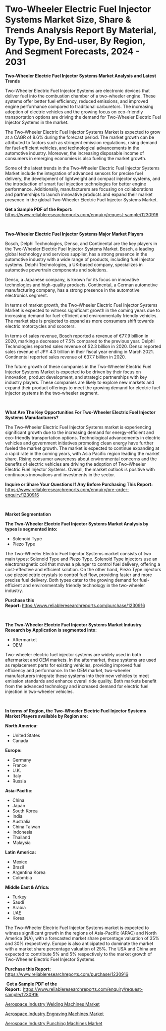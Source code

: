 <p><h1>Two-Wheeler Electric Fuel Injector Systems Market Size, Share & Trends Analysis Report By Material, By Type, By End-user, By Region, And Segment Forecasts, 2024 - 2031</h1></p><p><strong>Two-Wheeler Electric Fuel Injector Systems Market Analysis and Latest Trends</strong></p>
<p><p>Two-Wheeler Electric Fuel Injector Systems are electronic devices that deliver fuel into the combustion chamber of a two-wheeler engine. These systems offer better fuel efficiency, reduced emissions, and improved engine performance compared to traditional carburetors. The increasing adoption of electric vehicles and the growing focus on eco-friendly transportation options are driving the demand for Two-Wheeler Electric Fuel Injector Systems in the market.</p><p>The Two-Wheeler Electric Fuel Injector Systems Market is expected to grow at a CAGR of 8.6% during the forecast period. The market growth can be attributed to factors such as stringent emission regulations, rising demand for fuel-efficient vehicles, and technological advancements in the automotive industry. Moreover, the increasing disposable income of consumers in emerging economies is also fueling the market growth.</p><p>Some of the latest trends in the Two-Wheeler Electric Fuel Injector Systems Market include the integration of advanced sensors for precise fuel delivery, the development of lightweight and compact injector systems, and the introduction of smart fuel injection technologies for better engine performance. Additionally, manufacturers are focusing on collaborations and partnerships to launch innovative products and expand their market presence in the global Two-Wheeler Electric Fuel Injector Systems Market.</p></p>
<p><strong>Get a Sample PDF of the Report:&nbsp;</strong> <a href="https://www.reliableresearchreports.com/enquiry/request-sample/1230916">https://www.reliableresearchreports.com/enquiry/request-sample/1230916</a></p>
<p>&nbsp;</p>
<p><strong>Two-Wheeler Electric Fuel Injector Systems Major Market Players</strong></p>
<p><p>Bosch, Delphi Technologies, Denso, and Continental are the key players in the Two-Wheeler Electric Fuel Injector Systems Market. Bosch, a leading global technology and services supplier, has a strong presence in the automotive industry with a wide range of products, including fuel injector systems. Delphi Technologies, a UK-based company, specializes in automotive powertrain components and solutions.</p><p>Denso, a Japanese company, is known for its focus on innovative technologies and high-quality products. Continental, a German automotive manufacturing company, has a strong presence in the automotive electronics segment.</p><p>In terms of market growth, the Two-Wheeler Electric Fuel Injector Systems Market is expected to witness significant growth in the coming years due to increasing demand for fuel-efficient and environmentally friendly vehicles. The market size is projected to expand as more consumers shift towards electric motorcycles and scooters.</p><p>In terms of sales revenue, Bosch reported a revenue of €77.9 billion in 2020, marking a decrease of 7.5% compared to the previous year. Delphi Technologies reported sales revenue of $2.3 billion in 2020. Denso reported sales revenue of JPY 4.3 trillion in their fiscal year ending in March 2021. Continental reported sales revenue of €37.7 billion in 2020.</p><p>The future growth of these companies in the Two-Wheeler Electric Fuel Injector Systems Market is expected to be driven by their focus on innovation, product development, and strategic partnerships with key industry players. These companies are likely to explore new markets and expand their product offerings to meet the growing demand for electric fuel injector systems in the two-wheeler segment.</p></p>
<p>&nbsp;</p>
<p><strong>What Are The Key Opportunities For Two-Wheeler Electric Fuel Injector Systems Manufacturers?</strong></p>
<p><p>The Two-Wheeler Electric Fuel Injector Systems market is experiencing significant growth due to the increasing demand for energy-efficient and eco-friendly transportation options. Technological advancements in electric vehicles and government initiatives promoting clean energy have further fueled the market growth. The market is expected to continue expanding at a rapid rate in the coming years, with Asia Pacific region leading the market share. Rising consumer awareness about environmental concerns and the benefits of electric vehicles are driving the adoption of Two-Wheeler Electric Fuel Injector Systems. Overall, the market outlook is positive with continuous innovations and investments in the sector.</p></p>
<p><strong>Inquire or Share Your Questions If Any Before Purchasing This Report:</strong> <a href="https://www.reliableresearchreports.com/enquiry/pre-order-enquiry/1230916">https://www.reliableresearchreports.com/enquiry/pre-order-enquiry/1230916</a></p>
<p>&nbsp;</p>
<p><strong>Market Segmentation</strong></p>
<p><strong>The Two-Wheeler Electric Fuel Injector Systems Market Analysis by types is segmented into:</strong></p>
<p><ul><li>Solenoid Type</li><li>Piezo Type</li></ul></p>
<p><p>The Two-Wheeler Electric Fuel Injector Systems market consists of two main types: Solenoid Type and Piezo Type. Solenoid Type injectors use an electromagnetic coil that moves a plunger to control fuel delivery, offering a cost-effective and efficient solution. On the other hand, Piezo Type injectors use piezoelectric crystals to control fuel flow, providing faster and more precise fuel delivery. Both types cater to the growing demand for fuel-efficient and environmentally friendly technology in the two-wheeler industry.</p></p>
<p><strong>Purchase this Report:&nbsp;</strong><a href="https://www.reliableresearchreports.com/purchase/1230916">https://www.reliableresearchreports.com/purchase/1230916</a></p>
<p>&nbsp;</p>
<p><strong>The Two-Wheeler Electric Fuel Injector Systems Market Industry Research by Application is segmented into:</strong></p>
<p><ul><li>Aftermarket</li><li>OEM</li></ul></p>
<p><p>Two-wheeler electric fuel injector systems are widely used in both aftermarket and OEM markets. In the aftermarket, these systems are used as replacement parts for existing vehicles, providing improved fuel efficiency and performance. In the OEM market, two-wheeler manufacturers integrate these systems into their new vehicles to meet emission standards and enhance overall ride quality. Both markets benefit from the advanced technology and increased demand for electric fuel injection in two-wheeler vehicles.</p></p>
<p>&nbsp;</p>
<p><strong>In terms of Region, the Two-Wheeler Electric Fuel Injector Systems Market Players available by Region are:</strong></p>
<p>
    <p> <strong> North America: </strong>
        <ul>
            <li>United States</li>
            <li>Canada</li>
        </ul>
        </p> 
    <p> <strong> Europe: </strong>
        <ul>
            <li>Germany</li>
            <li>France</li>
            <li>U.K.</li>
            <li>Italy</li>
            <li>Russia</li>
        </ul>
        </p> 
    <p> <strong> Asia-Pacific: </strong>
        <ul>
            <li>China</li>
            <li>Japan</li>
            <li>South Korea</li>
            <li>India</li>
            <li>Australia</li>
            <li>China Taiwan</li>
            <li>Indonesia</li>
            <li>Thailand</li>
            <li>Malaysia</li>
        </ul>
        </p> 
    <p> <strong> Latin America: </strong>
        <ul>
            <li>Mexico</li>
            <li>Brazil</li>
            <li>Argentina Korea</li>
            <li>Colombia</li>
        </ul>
        </p> 
    <p> <strong> Middle East & Africa: </strong>
        <ul>
            <li>Turkey</li>
            <li>Saudi</li>
            <li>Arabia</li>
            <li>UAE</li>
            <li>Korea</li>
        </ul>
    </p>
    </p>
<p><p>The Two-Wheeler Electric Fuel Injector Systems market is expected to witness significant growth in the regions of Asia-Pacific (APAC) and North America (NA), with a forecasted market share percentage valuation of 35% and 30% respectively. Europe is also anticipated to dominate the market with a market share percentage valuation of 25%. The USA and China are expected to contribute 5% and 5% respectively to the market growth of Two-Wheeler Electric Fuel Injector Systems.</p></p>
<p><strong>Purchase this Report: </strong><a href="https://www.reliableresearchreports.com/purchase/1230916">https://www.reliableresearchreports.com/purchase/1230916</a></p>
<p>&nbsp;<strong>Get a Sample PDF of the Report:&nbsp;&nbsp;</strong><a href="https://www.reliableresearchreports.com/enquiry/request-sample/1230916">https://www.reliableresearchreports.com/enquiry/request-sample/1230916</a></p>
<p><strong></strong></p>
<p><p><a href="https://view.publitas.com/reportprime-1/global-aerospace-industry-welding-machines-market-by-types-applications-and-major-players-with-regional-growth-rate-analysis-and-development-situation-from-2023-to-2030/">Aerospace Industry Welding Machines Market</a></p><p><a href="https://view.publitas.com/reportprime-1/insights-into-aerospace-industry-engraving-machines-market-size-analysing-market-share-trends-and-growth-from-2023-to-2030/">Aerospace Industry Engraving Machines Market</a></p><p><a href="https://view.publitas.com/reportprime-1/aerospace-industry-punching-machines-market-research-report-the-key-to-successful-business-strategy-forecasted-for-period-from-2023-2030/">Aerospace Industry Punching Machines Market</a></p></p>
